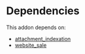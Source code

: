 # Dependencies

This addon depends on:

- [attachment_indexation](https://github.com/bringout/oca-ocb-core)
- [website_sale](https://github.com/bringout/oca-ocb-sale)
